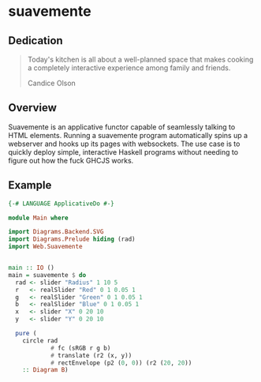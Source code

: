 # suavemente

## Dedication

> Today's kitchen is all about a well-planned space that makes cooking a
> completely interactive experience among family and friends.
>
> Candice Olson


## Overview

Suavemente is an applicative functor capable of seamlessly talking to HTML
elements. Running a suavemente program automatically spins up a webserver and
hooks up its pages with websockets. The use case is to quickly deploy simple,
interactive Haskell programs without needing to figure out how the fuck GHCJS
works.


## Example

```haskell
{-# LANGUAGE ApplicativeDo #-}

module Main where

import Diagrams.Backend.SVG
import Diagrams.Prelude hiding (rad)
import Web.Suavemente


main :: IO ()
main = suavemente $ do
  rad <- slider "Radius" 1 10 5
  r   <- realSlider "Red" 0 1 0.05 1
  g   <- realSlider "Green" 0 1 0.05 1
  b   <- realSlider "Blue" 0 1 0.05 1
  x   <- slider "X" 0 20 10
  y   <- slider "Y" 0 20 10

  pure (
    circle rad
            # fc (sRGB r g b)
            # translate (r2 (x, y))
            # rectEnvelope (p2 (0, 0)) (r2 (20, 20))
    :: Diagram B)
```

